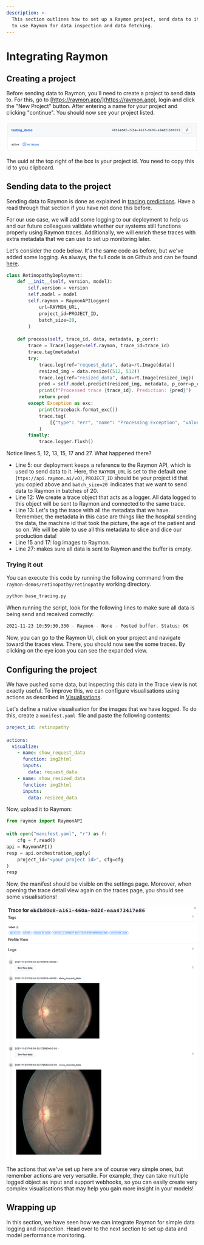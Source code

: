 ```yaml
---
description: >-
  This section outlines how to set up a Raymon project, send data to it, and how
  to use Raymon for data inspection and data fetching.
---
```


# Integrating Raymon

## Creating a project

Before sending data to Raymon, you'll need to create a project to send data to. For this, go to [https://raymon.app/](https://raymon.app), login and click the "New Project" button. After entering a name for your project and clicking "continue". You should now see your project listed.

![](<../.gitbook/assets/image (21).png>)

The uuid at the top right of the box is your project id. You need to copy this id to you clipboard.

## Sending data to the project

Sending data to Raymon is done as explained in [tracing predictions](../using-the-raymon-hub/untitled.md). Have a read through that section if you have not done this before.

For our use case, we will add some logging to our deployment to help us and our future colleagues validate whether our systems still functions properly using Raymon traces. Additionally, we will enrich these traces with extra metadata that we can use to set up monitoring later.&#x20;

Let's consider the code below. It's the same code as before, but we've added some logging. As always, the full code is on Github and can be found [here](https://github.com/raymon-ai/raymon-demos/blob/master/retinopathy/retinopathy/base\_tracing.py).

```python
class RetinopathyDeployment:
    def __init__(self, version, model):
        self.version = version
        self.model = model
        self.raymon = RaymonAPILogger(
            url=RAYMON_URL,
            project_id=PROJECT_ID,
            batch_size=20,
        )

    def process(self, trace_id, data, metadata, p_corr):
        trace = Trace(logger=self.raymon, trace_id=trace_id)
        trace.tag(metadata)
        try:
            trace.log(ref="request_data", data=rt.Image(data))
            resized_img = data.resize((512, 512))
            trace.log(ref="resized_data", data=rt.Image(resized_img))
            pred = self.model.predict(resized_img, metadata, p_corr=p_corr)
            print(f"Processed trace {trace_id}. Prediction: {pred}")
            return pred
        except Exception as exc:
            print(traceback.format_exc())
            trace.tag(
                [{"type": "err", "name": "Processing Exception", "value": str(exc)}]
            )
        finally:
            trace.logger.flush()

```

Notice lines 5, 12, 13, 15, 17 and 27. What happened there?

* Line 5: our deployment keeps a reference to the Raymon API, which is used to send data to it. Here, the `RAYMON_URL` is set to the default one (`ttps://api.raymon.ai/v0)`, `PROJECT_ID` should be your project id that you copied above and `batch_size=20 `indicates that we want to send data to Raymon in batches of 20.
* Line 12: We create a trace object that acts as a logger. All data logged to this object will be sent to Raymon and connected to the same trace.&#x20;
* Line 13: Let's tag the trace with all the metadata that we have. Remember, the metadata in this case are things like the hospital sending the data, the machine id that took the picture, the age of the patient and so on. We will be able to use all this metadata to slice and dice our production data!
* Line 15 and 17: log images to Raymon.&#x20;
* Line 27: makes sure all data is sent to Raymon and the buffer is empty.

### Trying it out

You can execute this code by running the following command from the `raymon-demos/retinopathy/retinopathy` working directory.

```bash
python base_tracing.py 
```

When running the script, look for the following lines to make sure all data is being send and received correctly:

```bash
2021-11-23 10:59:30,330 - Raymon - None - Posted buffer. Status: OK
```

Now, you can go to the Raymon UI, click on your project and navigate toward the traces view. There, you should now see the some traces. By clicking on the eye icon you can see the expanded view.

## Configuring the project

We have pushed some data, but inspecting this data in the Trace view is not exactly useful. To improve this, we can configure visualisations using actions as described in [Visualisations](../actions/visualisations.md).

Let's define a native visualisation for the images that we have logged. To do this, create a `manifest.yaml `file and paste the following contents:

```yaml
project_id: retinopathy

actions:
  visualize:
    - name: show_request_data
      function: img2html
      inputs:
        data: request_data
    - name: show_resized_data
      function: img2html
      inputs:
        data: resized_data

```

Now, upload it to Raymon:

```python
from raymon import RaymonAPI

with open("manifest.yaml", "r") as f:
    cfg = f.read()
api = RaymonAPI()
resp = api.orchestration_apply(
    project_id="<your project id>", cfg=cfg
)
resp
```

Now, the manifest should be visible on the settings page. Moreover, when opening the trace detail view again on the traces page, you should see some visualisations!

![](<../.gitbook/assets/image (20).png>)

The actions that we've set up here are of course very simple ones, but remember actions are very versatile. For example, they can take multiple logged object as input and support webhooks, so you can easily create very complex visualisations that may help you gain more insight in your models!

## Wrapping up

In this section, we have seen how we can integrate Raymon for simple data logging and inspection. Head over to the next section to set up data and model performance monitoring.
